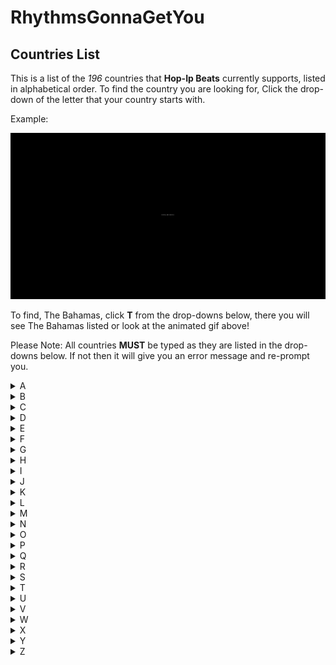 # RhythmsGonnaGetYou

## Countries List

This is a list of the _196_ countries that **Hop-Ip Beats** currently supports, listed in alphabetical order. To find the country you are looking for, Click the drop-down of the letter that your country starts with.

Example:

![image of Finding Bahamas](./example.gif)

To find, The Bahamas, click **T** from the drop-downs below, there you will see The Bahamas listed or look at the animated gif above!

Please Note: All countries **MUST** be typed as they are listed in the drop-downs below. If not then it will give you an error message and re-prompt you.

<details>
<summary>A</summary>
Afghanistan <br/> 
Albania <br/>
Algeria <br/> 
Andorra <br/>
Angola <br/>
Antigua and Barbuda <br/>
Argentina <br/>
Armenia <br/>
Australia <br/>
Austria <br/>
Azerbaijan
</details>

<details>
<summary>B</summary>
Bahrain <br/>
Bangladesh <br/>
Barbados <br/>
Belarus <br/>
Belgium <br/>
Belize <br/>
Benin <br/>
Bhutan <br/>
Bolivia <br/>
Bosnia and Herzegovina <br/>
Botswana <br/>
Brazil <br/>
Brunei <br/>
Bulgaria <br/>
Burkina Faso <br/>
Burundi
</details>

<details>
<summary>C</summary>
Cambodia <br/>
Cameroon <br/>
Canada <br/>
Cape Verde <br/>
Central African Republic <br/>
Chad <br/>
Chile <br/>
China <br/>
Colombia <br/>
Comoros <br/>
Costa Rica <br/>
Croatia <br/>
Cuba <br/>
Cyprus <br/>
Czech Republic
</details>

<details>
<summary>D</summary>
Democratic Republic of the Congo <br/>
Denmark <br/>
Djibouti <br/>
Dominica <br/>
Dominican Republic
</details>

<details>
<summary>E</summary>
East Timor <br/>
Ecuador <br/>
Egypt <br/>
El Salvador <br/>
Equatorial Guinea <br/>
Eritrea <br/>
Estonia <br/>
Eswatini <br/>
Ethiopia
</details>

<details>
<summary>F</summary>
Federated States of Micronesia <br/>
Fiji <br/>
Finland <br/>
France
</details>

<details>
<summary>G</summary>
Gabon <br/>
Georgia <br/>
Germany <br/>
Ghana <br/>
Greece <br/>
Grenada <br/>
Guatemala <br/>
Guinea <br/>
Guinea-Bissau <br/>
Guyana
</details>

<details>
<summary>H</summary>
Haiti <br/> 
Honduras <br/>
Hungary
</details>

<details>
<summary>I</summary>
Iceland <br/> 
India <br/>
Indonesia <br/>
Iran <br/>
Iraq <br/>
Ireland <br/>
Israel <br/>
Italy <br/>
Ivory Coast
</details>

<details>
<summary>J</summary>
Jamaica <br/> 
Japan <br/>
Jordan
</details>

<details>
<summary>K</summary>
Kazakhstan <br/>
Kenya <br/>
Kiribati <br/>
Kosovo <br/>
Kuwait <br/>
Kyrgyzstan
</details>

<details>
<summary>L</summary>
Laos <br/> 
Latvia <br/>
Lebanon <br/>
Lesotho <br/>
Liberia <br/>
Libya <br/>
Liechtenstein <br/> 
Lithuania <br/>
Luxembourg
</details>

<details>
<summary>M</summary>
Madagascar <br/>
Malawi <br/>
Malaysia <br/>
Maldives <br/>
Mali <br/>
Malta <br/>
Marshall Islands <br/>
Mauritania <br/>
Mauritius <br/>
Mexico <br/>
Moldova <br/>
Monaco <br/>
Mongolia <br/>
Montenegro <br/>
Morocco <br/>
Mozambique <br/>
Myanmar
</details>

<details>
<summary>N</summary>
Namibia <br/>
Nauru <br/>
Nepal <br/>
Netherlands <br/> 
New Zealand <br/>
Nicaragua <br/>
Niger <br/>
Nigeria <br/>
North Korea <br/>
North Macedonia <br/>
Norway
</details>

<details>
<summary>O</summary>
Oman
</details>

<details>
<summary>P</summary>
Pakistan <br/> 
Palau <br/>
Panama <br/>
Papa New Guinea <br/>
Paraguay <br/>
Peru <br/>
Philippines <br/>
Poland <br/>
Portugal
</details>

<details>
<summary>Q</summary>
Qatar
</details>

<details>
<summary>R</summary>
Republic of Congo <br/> 
Romania <br/> 
Russia <br/> 
Rwanda
</details>

<details>
<summary>S</summary>
Saint Kitts and Nevis <br/>
Saint Lucia <br/>
Saint Vincent and the Grenadines <br/> 
Samoa <br/>
San Marino <br/>
Sao Tome and Principe <br/>
Saudi Arabia <br/>
Senegal <br/>
Serbia <br/>
Seychelles <br/>
Sierra Leone <br/>
Singapore <br/>
Slovakia <br/>
Slovenia <br/>
Solomon Islands <br/>
Somalia <br/>
South Africa <br/>
South Korea <br/>
South Sudan <br/> 
Spain <br/>
Sri Lanka <br/>
State of Palestine <br/>
Sudan <br/>
Suriname <br/>
Swedan <br/>
Switzerland <br/>
Syria
</details>

<details>
<summary>T</summary>
Tajikistan <br/> 
Tanzania <br/>
Thailand <br/>
The Bahamas <br/>
The Gambia <br/>
Togo <br/>
Tonga <br/>
Trinidad and Tobago <br/>
Tunisia <br/>
Turkey <br/>
Turkmenistan <br/> 
Tuvalu
</details>

<details>
<summary>U</summary>
Uganda <br/>
Ukraine <br/>
United Arab Emirates <br/> 
United Kingdom <br/>
United States <br/> 
Uruguay <br/>
Uzbekistan
</details>

<details>
<summary>V</summary>
Vanuatu <br/>
Vatican City <br/>
Venezuela <br/>
Vietnam
</details>

<details>
<summary>W</summary>
No listed countries at this time. <br/>
Please check back later!
</details>

<details>
<summary>X</summary>
No listed countries at this time. <br/>
Please check back later!
</details>

<details>
<summary>Y</summary>
Yemen
</details>

<details>
<summary>Z</summary>
Zambia <br/>
Zimbabwe
</details>
